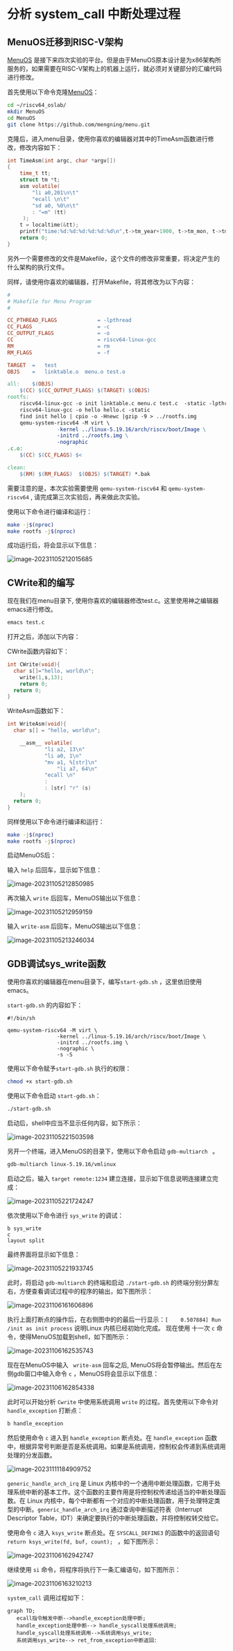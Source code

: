 # 分析 system_call 中断处理过程

## MenuOS迁移到RISC-V架构

[MenuOS](https://github.com/mengning/menu/tree/master) 是接下来四次实验的平台。但是由于MenuOS原本设计是为x86架构所服务的，如果需要在RISC-V架构上的机器上运行，就必须对关键部分的汇编代码进行修改。

首先使用以下命令克隆[MenuOS](https://github.com/mengning/menu/tree/master)：

```bash
cd ~/riscv64_oslab/
mkdir MenuOS
cd MenuOS
git clone https://github.com/mengning/menu.git
```

克隆后，进入menu目录，使用你喜欢的编辑器对其中的TimeAsm函数进行修改，修改内容如下：

```c
int TimeAsm(int argc, char *argv[])
{
    time_t tt;
    struct tm *t;
    asm volatile(
        "li a0,201\n\t"
        "ecall \n\t"
        "sd a0, %0\n\t"
        : "=m" (tt)
     );
    t = localtime(&tt);
    printf("time:%d:%d:%d:%d:%d:%d\n",t->tm_year+1900, t->tm_mon, t->tm_mday, t->tm_hour, t->tm_min, t->tm_sec);
    return 0;
}
```

另外一个需要修改的文件是Makefile，这个文件的修改非常重要，将决定产生的什么架构的执行文件。

同样，请使用你喜欢的编辑器，打开Makefile，将其修改为以下内容：

```makefile
#
# Makefile for Menu Program
#

CC_PTHREAD_FLAGS			 = -lpthread
CC_FLAGS                     = -c 
CC_OUTPUT_FLAGS				 = -o
CC                           = riscv64-linux-gcc
RM                           = rm
RM_FLAGS                     = -f

TARGET  =   test
OBJS    =   linktable.o  menu.o test.o

all:	$(OBJS)
	$(CC) $(CC_OUTPUT_FLAGS) $(TARGET) $(OBJS) 
rootfs:
	riscv64-linux-gcc -o init linktable.c menu.c test.c  -static -lpthread
	riscv64-linux-gcc -o hello hello.c -static
	find init hello | cpio -o -Hnewc |gzip -9 > ../rootfs.img
	qemu-system-riscv64 -M virt \
			    -kernel ../linux-5.19.16/arch/riscv/boot/Image \
		        -initrd ../rootfs.img \
                -nographic
.c.o:
	$(CC) $(CC_FLAGS) $<

clean:
	$(RM) $(RM_FLAGS)  $(OBJS) $(TARGET) *.bak
```

需要注意的是，本次实验需要使用 `qemu-system-riscv64` 和 `qemu-system-riscv64` , 请完成第三次实验后，再来做此次实验。

使用以下命令进行编译和运行：

```bash
make -j$(nproc)
make rootfs -j$(nproc)
```

成功运行后，将会显示以下信息：

![image-20231105212015685](https://ellog.oss-cn-beijing.aliyuncs.com/ossimgs/image-20231105212015685.png)

## CWrite和的编写

现在我们在menu目录下, 使用你喜欢的编辑器修改test.c。这里使用神之编辑器emacs进行修改。

```bash
emacs test.c
```

打开之后，添加以下内容：

CWrite函数内容如下：

```C
int CWrite(void){
  char s[]="hello, world\n";
	write(1,s,13);
	return 0;
  return 0;
}
```

WriteAsm函数如下：

```c
int WriteAsm(void){
  char s[] = "hello, world\n";

    __asm__ volatile(
		    "li a2, 13\n"
		    "li a0, 1\n"
		    "mv a1, %[str]\n"
	    	    "li a7, 64\n"
		    "ecall \n"
		    :
		    : [str] "r" (s)
    );
  return 0;
}
```

同样使用以下命令进行编译和运行：

```bash
make -j$(nproc)
make rootfs -j$(nproc)
```

启动MenuOS后：

输入 `help` 后回车，显示如下信息：

![image-20231105212850985](https://ellog.oss-cn-beijing.aliyuncs.com/ossimgs/image-20231105212850985.png)

再次输入 `write` 后回车，MenuOS输出以下信息：

![image-20231105212959159](https://ellog.oss-cn-beijing.aliyuncs.com/ossimgs/image-20231105212959159.png)

输入 `write-asm` 后回车，MenuOS输出以下信息：

![image-20231105213246034](https://ellog.oss-cn-beijing.aliyuncs.com/ossimgs/image-20231105213246034.png)

## GDB调试sys_write函数

使用你喜欢的编辑器在menu目录下，编写`start-gdb.sh` ，这里依旧使用emacs。

`start-gdb.sh` 的内容如下：

```shell
#!/bin/sh

qemu-system-riscv64 -M virt \
			    -kernel ../linux-5.19.16/arch/riscv/boot/Image \
		        -initrd ../rootfs.img \
                -nographic \
                -s -S
```

使用以下命令赋予`start-gdb.sh` 执行的权限：

```bash
chmod +x start-gdb.sh
```

使用以下命令启动 `start-gdb.sh`：

```bash
./start-gdb.sh
```

启动后，shell中应当不显示任何内容，如下所示：

![image-20231105221503598](https://ellog.oss-cn-beijing.aliyuncs.com/ossimgs/image-20231105221503598.png)

另开一个终端，进入MenuOS的目录下，使用以下命令启动 `gdb-multiarch ` 。

```bash
gdb-multiarch linux-5.19.16/vmlinux
```

启动之后，输入 `target remote:1234` 建立连接，显示如下信息说明连接建立完成：

![image-20231105221724247](https://ellog.oss-cn-beijing.aliyuncs.com/ossimgs/image-20231105221724247.png)

依次使用以下命令进行 `sys_write` 的调试：

```gdb
b sys_write
c
layout split
```

最终界面将显示如下信息：

![image-20231105221933745](https://ellog.oss-cn-beijing.aliyuncs.com/ossimgs/image-20231105221933745.png)

此时，将启动 `gdb-multiarch` 的终端和启动 `./start-gdb.sh` 的终端分别分屏左右，方便查看调试过程中的程序的输出，如下图所示：

![image-20231106161606896](https://ellog.oss-cn-beijing.aliyuncs.com/ossimgs/image-20231106161606896.png)

执行上面打断点的操作后，在右侧图中的的最后一行显示：`[    0.507884] Run /init as init process` 说明Linux 内核已经初始化完成。
现在使用 十一次 `c` 命令，使得MenuOS加载到shell，如下图所示：

![image-20231106162535743](https://ellog.oss-cn-beijing.aliyuncs.com/ossimgs/image-20231106162535743.png)

现在在MenuOS中输入 ` write-asm` 回车之后, MenuOS将会暂停输出。然后在左侧gdb窗口中输入命令 `c` ，MenuOS将会显示以下信息：

![image-20231106162854338](https://ellog.oss-cn-beijing.aliyuncs.com/ossimgs/image-20231106162854338.png)

此时可以开始分析 `Cwrite` 中使用系统调用 `write` 的过程。首先使用以下命令对 `handle_exception` 打断点：

```c
b handle_exception
```

然后使用命令 `c` 进入到 `handle_exception` 断点处。在 `handle_exception` 函数中，根据异常号判断是否是系统调用。如果是系统调用，控制权会传递到系统调用处理的分发函数。

![image-20231111184909752](https://ellog.oss-cn-beijing.aliyuncs.com/ossimgs/image-20231111184909752.png)

`generic_handle_arch_irq` 是 Linux 内核中的一个通用中断处理函数，它用于处理系统中断的基本工作。这个函数的主要作用是将控制权传递给适当的中断处理函数。在 Linux 内核中，每个中断都有一个对应的中断处理函数，用于处理特定类型的中断。`generic_handle_arch_irq` 通过查询中断描述符表（Interrupt Descriptor Table，IDT）来确定要执行的中断处理函数，并将控制权转交给它。

使用命令 `c` 进入  `ksys_write` 断点处。在 `SYSCALL_DEFINE3` 的函数中的返回语句 `return ksys_write(fd, buf, count); ` ，如下图所示：

![image-20231106162942747](https://ellog.oss-cn-beijing.aliyuncs.com/ossimgs/image-20231106162942747.png)

继续使用 `si` 命令，将程序将执行下一条汇编语句，如下图所示：

![image-20231106163210213](https://ellog.oss-cn-beijing.aliyuncs.com/ossimgs/image-20231106163210213.png)

`system_call` 调用过程如下：

```mermaid
graph TD;
   ecall指令触发中断-->handle_exception处理中断;
   handle_exception处理中断--> handle_syscall处理系统调用;
   handle_syscall处理系统调用-->系统调用sys_write;
   系统调用sys_write--> ret_from_exception中断返回:
```



